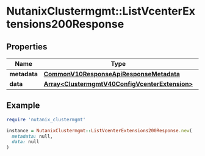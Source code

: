 # NutanixClustermgmt::ListVcenterExtensions200Response

## Properties

| Name | Type | Description | Notes |
| ---- | ---- | ----------- | ----- |
| **metadata** | [**CommonV10ResponseApiResponseMetadata**](CommonV10ResponseApiResponseMetadata.md) |  | [optional] |
| **data** | [**Array&lt;ClustermgmtV40ConfigVcenterExtension&gt;**](ClustermgmtV40ConfigVcenterExtension.md) |  | [optional] |

## Example

```ruby
require 'nutanix_clustermgmt'

instance = NutanixClustermgmt::ListVcenterExtensions200Response.new(
  metadata: null,
  data: null
)
```

